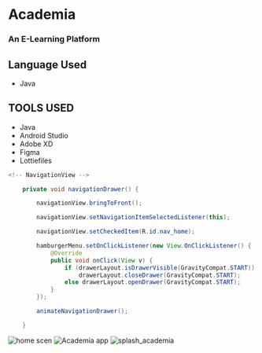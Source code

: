<h1>Academia</h1>
<h3>An E-Learning Platform</h3>

<h2>Language Used</h2>
<ul>
    <li>Java
</ul>

<h2>TOOLS USED</h2>
<ul>
    <li>Java
    <li>Android Studio
    <li>Adobe XD
    <li>Figma
    <li>Lottiefiles
</ul>

```java
<!-- NavigationView -->

    private void navigationDrawer() {

        navigationView.bringToFront();

        navigationView.setNavigationItemSelectedListener(this);

        navigationView.setCheckedItem(R.id.nav_home);

        hamburgerMenu.setOnClickListener(new View.OnClickListener() {
            @Override
            public void onClick(View v) {
                if (drawerLayout.isDrawerVisible(GravityCompat.START))
                    drawerLayout.closeDrawer(GravityCompat.START);
                else drawerLayout.openDrawer(GravityCompat.START);
            }
        });

        animateNavigationDrawer();

    }
```

![home scen](https://user-images.githubusercontent.com/82509653/147914683-92fdc6b4-a338-4379-b4c2-e2c8d8872256.png)
![Academia app](https://user-images.githubusercontent.com/82509653/147914685-d084aee4-61c6-492b-a227-db1c2935cc6c.png)
![splash_academia](https://user-images.githubusercontent.com/82509653/147914694-ee8a2288-94e3-41eb-ada2-f0e95bf187f6.png)
